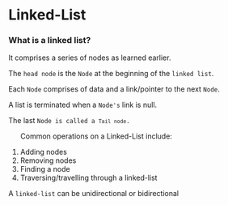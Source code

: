 # Linked-List
<h3>What is a linked list?</h3>
<p>It comprises a series of nodes as learned earlier.</p>
<p>The <code>head node</code> is the <code>Node</code> at the beginning of the <code>linked list</code>.</p>
<p>Each <code>Node</code> comprises of data and a link/pointer to the next <code>Node</code>.</p>
<p>A list is terminated when a <code>Node's</code> link is null.</p>
<p>The last <code>Node is called a <code>Tail node</code>.</code></p>
<ol>
    <p>Common operations on a Linked-List include:</p>
    <li>Adding nodes</li>
    <li>Removing nodes</li>
    <li>Finding a node</li>
    <li>Traversing/travelling through a linked-list</li>
</ol>
<p>A <code>linked-list</code> can be unidirectional or bidirectional</p>